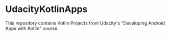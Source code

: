 # UdacityKotlinApps

This repository contains Kotlin Projects from Udacity's "Developing Android Apps with Kotlin" course.
